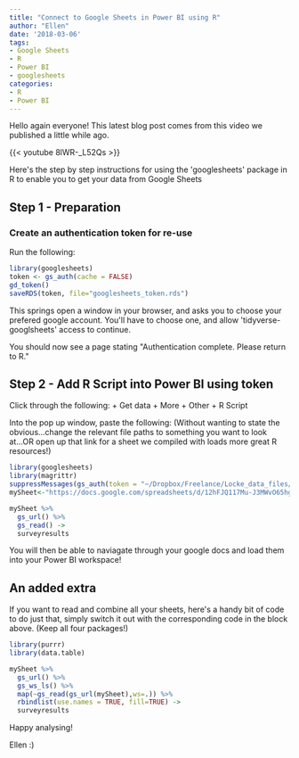 ```yaml
---
title: "Connect to Google Sheets in Power BI using R"
author: "Ellen"
date: '2018-03-06'
tags:
- Google Sheets
- R
- Power BI
- googlesheets
categories:
- R
- Power BI
---
```


Hello again everyone! This latest blog post comes from this video we published a little while ago.

{{&lt; youtube 8lWR-\_L52Qs &gt;}}

Here's the step by step instructions for using the 'googlesheets' package in R to enable you to get your data from Google Sheets

Step 1 - Preparation
--------------------

### Create an authentication token for re-use

Run the following:

``` r
library(googlesheets)
token <- gs_auth(cache = FALSE)
gd_token()
saveRDS(token, file="googlesheets_token.rds")
```

This springs open a window in your browser, and asks you to choose your prefered google account. You'll have to choose one, and allow 'tidyverse-googlsheets' access to continue.

You should now see a page stating "Authentication complete. Please return to R."

Step 2 - Add R Script into Power BI using token
-----------------------------------------------

Click through the following: + Get data + More + Other + R Script

Into the pop up window, paste the following: (Without wanting to state the obvious...change the relevant file paths to something you want to look at...OR open up that link for a sheet we compiled with loads more great R resources!)

``` r
library(googlesheets)
library(magrittr)
suppressMessages(gs_auth(token = "~/Dropbox/Freelance/Locke_data_files/googlesheets_token.rds", verbose = FALSE))
mySheet<-"https://docs.google.com/spreadsheets/d/12hFJQ117Mu-J3MWvO65hgdwNmQLzuXhbCkuYHfoHmZA/edit#gid=881533400"

mySheet %>% 
  gs_url() %>% 
  gs_read() ->
  surveyresults
```

You will then be able to naviagate through your google docs and load them into your Power BI workspace!

An added extra
--------------

If you want to read and combine all your sheets, here's a handy bit of code to do just that, simply switch it out with the corresponding code in the block above. (Keep all four packages!)

``` r
library(purrr)
library(data.table)

mySheet %>% 
  gs_url() %>% 
  gs_ws_ls() %>% 
  map(~gs_read(gs_url(mySheet),ws=.)) %>% 
  rbindlist(use.names = TRUE, fill=TRUE) ->
  surveyresults
```

Happy analysing!

Ellen :)
